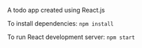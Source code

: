 A todo app created using React.js

To install dependencies:
<code>npm install</code>

To run React development server:
<code>npm start</code>

